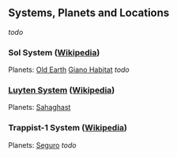 ## Systems, Planets and Locations

*todo*

### Sol System ([Wikipedia](https://en.wikipedia.org/wiki/Solar_System))
Planets:
[Old Earth](old_earth)
[Giano Habitat](giano_habitat)
*todo*

### [Luyten System](luyten) ([Wikipedia](https://en.wikipedia.org/wiki/Luyten%27s_Star))
Planets:
[Sahaghast](sahaghast)

### Trappist-1 System ([Wikipedia](https://astronomical.fandom.com/wiki/TRAPPIST-1))
Planets:
[Seguro](seguro)
*todo*

